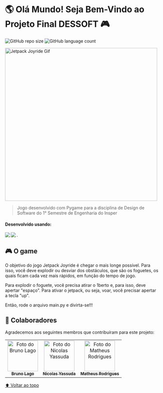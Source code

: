 # 🌎 Olá Mundo! Seja Bem-Vindo ao Projeto Final DESSOFT 🎮

![GitHub repo size](https://img.shields.io/github/repo-size/matheusRodrigues7/ProjetoFinal_DESSOFT?style=for-the-badge)
![GitHub language count](https://img.shields.io/github/languages/count/matheusRodrigues7/ProjetoFinal_DESSOF?style=for-the-badge)

<img src="https://thumbs.gfycat.com/PrestigiousRawAnnashummingbird-max-1mb.gif" width="500" alt="Jetpack Joyride Gif">

> Jogo desenvolvido com Pygame para a disciplina de Design de Software do 1° Semestre de Engenharia do Insper

#### Desenvolvido usando:  
<img align= "left" src="https://img.shields.io/badge/Visual_Studio_Code-0078D4?style=for-the-badge&logo=visual%20studio%20code&logoColor=white"/>
<img align= "left" src="https://img.shields.io/badge/Python-3776AB?style=for-the-badge&logo=python&logoColor=white"/>.  

## 🎮 O game
O objetivo do jogo Jetpack Joyride é chegar o mais longe possível. Para isso, você deve explodir ou desviar dos obstáculos, que são os foguetes, os quais ficam cada vez mais rápidos, em função do tempo de jogo. 

Para explodir o foguete, você precisa atirar o 1berto e, para isso, deve apertar "espaço". Para ativar o jetpack, ou seja, voar, você precisar apertar a tecla "up".

Então, rode o arquivo main.py e divirta-se!!!

## 🤝 Colaboradores

Agradecemos aos seguintes membros que contribuíram para este projeto:

<table>
  <tr>
    <td align="center">
      <a href="https://github.com/Lag0">
        <img src="https://avatars.githubusercontent.com/u/92476366?v=4" width="100px;" alt="Foto do Bruno Lago"/><br>
        <sub>
          <b>Bruno Lago</b>
        </sub>
      </a>
    </td>
    <td align="center">
      <a href="https://github.com/nicolasyassuda">
        <img src="https://avatars.githubusercontent.com/u/92542916?v=4" width="100px;" alt="Foto do Nicolas Yassuda"/><br>
        <sub>
          <b>Nicolas Yassuda</b>
        </sub>
      </a>
    </td>
    <td align="center">
      <a href="https://github.com/matheusRodrigues7">
        <img src="https://avatars.githubusercontent.com/u/92481171?v=4" width="100px;" alt="Foto do Matheus Rodrigues"/><br>
        <sub>
          <b>Matheus Rodrigues</b>
        </sub>
      </a>
    </td>
  </tr>
</table>

[⬆ Voltar ao topo](#nome-do-projeto)<br>
